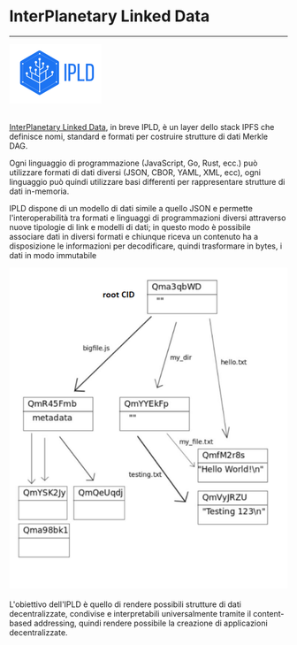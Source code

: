 <div class="text-center">
    <h1>InterPlanetary Linked Data</h1>
    <hr>
</div>

<div class="text-center">
    <img src="docs/ipfs/img/ipld-logo.png">
</div>
<br>

[InterPlanetary Linked Data](https://ipld.io/), in breve IPLD, è un layer dello stack IPFS che definisce nomi, standard e formati per costruire strutture di dati Merkle DAG.

Ogni linguaggio di programmazione (JavaScript, Go, Rust, ecc.) può utilizzare formati di dati diversi (JSON, CBOR, YAML, XML, ecc), ogni linguaggio può quindi utilizzare basi differenti per rappresentare strutture di dati in-memoria.

IPLD dispone di un modello di dati simile a quello JSON e permette l'interoperabilità tra formati e linguaggi di programmazioni diversi attraverso nuove tipologie di link e modelli di dati; in questo modo è possibile associare dati in diversi formati e chiunque riceva un contenuto ha a disposizione le informazioni per decodificare, quindi trasformare in bytes, i dati in modo immutabile
<br>
<div class="text-center">
    <img src="docs/ipfs/img/ipld.png">
</div>
<br>
L'obiettivo dell'IPLD è quello di rendere possibili strutture di dati decentralizzate, condivise e interpretabili universalmente tramite il content-based addressing, quindi rendere possibile la creazione di applicazioni decentralizzate. 

